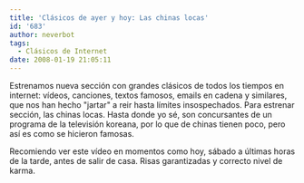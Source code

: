 ```yaml
---
title: 'Clásicos de ayer y hoy: Las chinas locas'
id: '683'
author: neverbot
tags:
  - Clásicos de Internet
date: 2008-01-19 21:05:11
---
```


Estrenamos nueva sección con grandes clásicos de todos los tiempos en internet: vídeos, canciones, textos famosos, emails en cadena y similares, que nos han hecho "jartar" a reir hasta límites insospechados. Para estrenar sección, las chinas locas. Hasta donde yo sé, son concursantes de un programa de la televisión koreana, por lo que de chinas tienen poco, pero así es como se hicieron famosas.

Recomiendo ver este vídeo en momentos como hoy, sábado a últimas horas de la tarde, antes de salir de casa. Risas garantizadas y correcto nivel de karma.